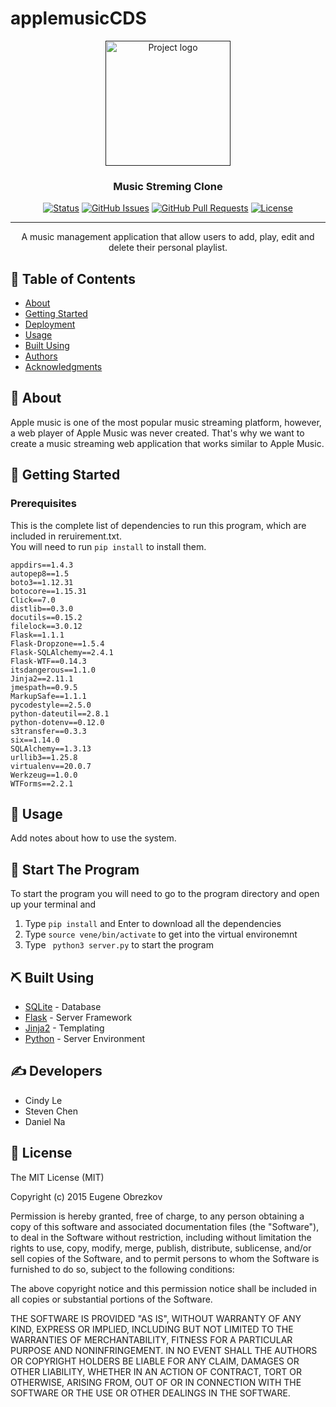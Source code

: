 # applemusicCDS

<p align="center">
  <a href="" rel="noopener">
 <img width=200px height=200px src="https://static.billboard.com/files/media/streaming-illustration-v-2019-billboard-1548-1024x677.jpg" alt="Project logo"></a>
</p>

<h3 align="center">Music Streming Clone</h3>

<div align="center">

  [![Status](https://img.shields.io/badge/status-active-success.svg)]() 
  [![GitHub Issues](https://img.shields.io/github/issues/kylelobo/The-Documentation-Compendium.svg)](https://github.com/kylelobo/The-Documentation-Compendium/issues)
  [![GitHub Pull Requests](https://img.shields.io/github/issues-pr/kylelobo/The-Documentation-Compendium.svg)](https://github.com/kylelobo/The-Documentation-Compendium/pulls)
  [![License](https://img.shields.io/badge/license-MIT-blue.svg)](/LICENSE)

</div>

---

<p align="center"> A music management application that allow users to add, play, edit and delete their personal playlist.
    <br> 
</p>

## 📝 Table of Contents
- [About](#about)
- [Getting Started](#getting_started)
- [Deployment](#deployment)
- [Usage](#usage)
- [Built Using](#built_using)
- [Authors](#authors)
- [Acknowledgments](#acknowledgement)

## 🧐 About <a name = "about"></a>
Apple music is one of the most popular music streaming platform, however, a web player of Apple Music was never created. That's why we want to create a music streaming web application that works similar to Apple Music.

## 🏁 Getting Started <a name = "getting_started"></a>
  

### Prerequisites
This is the complete list of dependencies to run this program, which are included in reruirement.txt.
<br>
You will need to run ```pip install``` to install them.

```
appdirs==1.4.3
autopep8==1.5
boto3==1.12.31
botocore==1.15.31
Click==7.0
distlib==0.3.0
docutils==0.15.2
filelock==3.0.12
Flask==1.1.1
Flask-Dropzone==1.5.4
Flask-SQLAlchemy==2.4.1
Flask-WTF==0.14.3
itsdangerous==1.1.0
Jinja2==2.11.1
jmespath==0.9.5
MarkupSafe==1.1.1
pycodestyle==2.5.0
python-dateutil==2.8.1
python-dotenv==0.12.0
s3transfer==0.3.3
six==1.14.0
SQLAlchemy==1.3.13
urllib3==1.25.8
virtualenv==20.0.7
Werkzeug==1.0.0
WTForms==2.2.1
```



## 🎈 Usage <a name="usage"></a>
Add notes about how to use the system.

## 🚀 Start The Program <a name = "deployment"></a>
To start the program you will need to go to the program directory and open up your terminal and
1.  Type ```pip install``` and Enter to download all the dependencies
2.  Type ```source vene/bin/activate``` to get into the virtual environemnt
3.  Type ``` python3 server.py``` to start the program
## ⛏️ Built Using <a name = "built_using"></a>
- [SQLite](https://www.sqlite.org/index.html) - Database
- [Flask](https://flask.palletsprojects.com/en/1.1.x/) - Server Framework
- [Jinja2](https://jinja.palletsprojects.com/en/2.11.x/) - Templating
- [Python](https://www.python.org/) - Server Environment

## ✍️ Developers <a name = "authors"></a>
- Cindy Le
- Steven Chen
- Daniel Na


## 📜 License <a name = "license"></a>

The MIT License (MIT)

Copyright (c) 2015 Eugene Obrezkov

Permission is hereby granted, free of charge, to any person obtaining a copy
of this software and associated documentation files (the "Software"), to deal
in the Software without restriction, including without limitation the rights
to use, copy, modify, merge, publish, distribute, sublicense, and/or sell
copies of the Software, and to permit persons to whom the Software is
furnished to do so, subject to the following conditions:

The above copyright notice and this permission notice shall be included in all
copies or substantial portions of the Software.

THE SOFTWARE IS PROVIDED "AS IS", WITHOUT WARRANTY OF ANY KIND, EXPRESS OR
IMPLIED, INCLUDING BUT NOT LIMITED TO THE WARRANTIES OF MERCHANTABILITY,
FITNESS FOR A PARTICULAR PURPOSE AND NONINFRINGEMENT. IN NO EVENT SHALL THE
AUTHORS OR COPYRIGHT HOLDERS BE LIABLE FOR ANY CLAIM, DAMAGES OR OTHER
LIABILITY, WHETHER IN AN ACTION OF CONTRACT, TORT OR OTHERWISE, ARISING FROM,
OUT OF OR IN CONNECTION WITH THE SOFTWARE OR THE USE OR OTHER DEALINGS IN THE
SOFTWARE.

